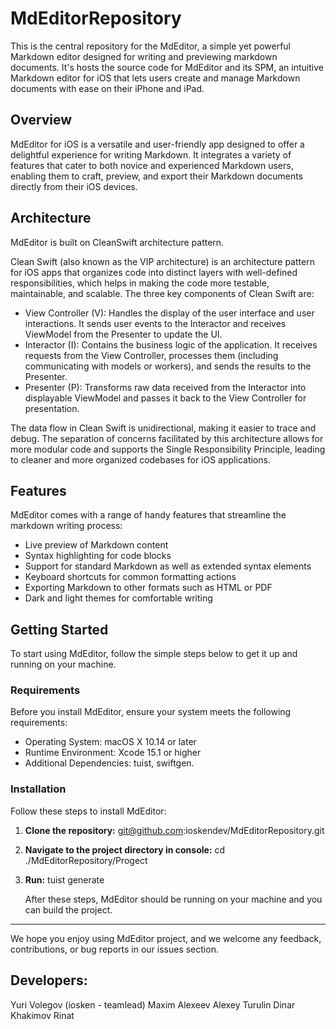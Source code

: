 # MdEditorRepository
This is the central repository for the MdEditor, a simple yet powerful Markdown editor designed for writing and previewing markdown documents. It's hosts the source code for MdEditor and its SPM, an intuitive Markdown editor for iOS that lets users create and manage Markdown documents with ease on their iPhone and iPad.

## Overview

MdEditor for iOS is a versatile and user-friendly app designed to offer a delightful experience for writing Markdown. It integrates a variety of features that cater to both novice and experienced Markdown users, enabling them to craft, preview, and export their Markdown documents directly from their iOS devices.


## Architecture
MdEditor is built on CleanSwift architecture pattern. 

Clean Swift (also known as the VIP architecture) is an architecture pattern for iOS apps that organizes code into distinct layers with well-defined responsibilities, which helps in making the code more testable, maintainable, and scalable. The three key components of Clean Swift are:

- View Controller (V): Handles the display of the user interface and user interactions. It sends user events to the Interactor and receives ViewModel from the Presenter to update the UI.
- Interactor (I): Contains the business logic of the application. It receives requests from the View Controller, processes them (including communicating with models or workers), and sends the results to the Presenter.
- Presenter (P): Transforms raw data received from the Interactor into displayable ViewModel and passes it back to the View Controller for presentation.

The data flow in Clean Swift is unidirectional, making it easier to trace and debug. The separation of concerns facilitated by this architecture allows for more modular code and supports the Single Responsibility Principle, leading to cleaner and more organized codebases for iOS applications.

## Features
MdEditor comes with a range of handy features that streamline the markdown writing process:

- Live preview of Markdown content
- Syntax highlighting for code blocks
- Support for standard Markdown as well as extended syntax elements
- Keyboard shortcuts for common formatting actions
- Exporting Markdown to other formats such as HTML or PDF
- Dark and light themes for comfortable writing

## Getting Started
To start using MdEditor, follow the simple steps below to get it up and running on your machine.

### Requirements
Before you install MdEditor, ensure your system meets the following requirements:
- Operating System: macOS X 10.14 or later
- Runtime Environment: Xcode 15.1 or higher
- Additional Dependencies: tuist, swiftgen.

### Installation
Follow these steps to install MdEditor:

1. **Clone the repository:**
    git@github.com:ioskendev/MdEditorRepository.git
2. **Navigate to the project directory in console:**
cd ./MdEditorRepository/Progect
3. **Run:**
tuist generate
   
   After these steps, MdEditor should be running on your machine and you can build the project.

---

We hope you enjoy using MdEditor project, and we welcome any feedback, contributions, or bug reports in our issues section.

## Developers:
Yuri Volegov (iosken - teamlead)
Maxim Alexeev
Alexey Turulin
Dinar Khakimov
Rinat